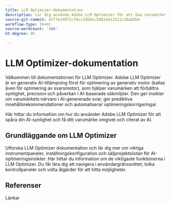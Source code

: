 ```yaml
---
title: LLM Optimizer-dokumentation
description: Lär dig använda Adobe LLM Optimizer för att öka varumärkets synlighet i AI-driven sökning. Spåra omnämnanden, citat och insikter. Optimera för bättre synlighet och påverkan på varumärket.
source-git-commit: 4277e140f2cf6cc1db01c58824e12521c36a82b4
workflow-type: tm+mt
source-wordcount: '166'
ht-degree: 0%

---
```



# LLM Optimizer-dokumentation

Välkommen till dokumentationen för LLM Optimizer. Adobe LLM Optimizer är en generativ AI-tillämpning först för optimering av generativ motor (kallas även för optimering av svarsmotor), som hjälper varumärken att förbättra synlighet, precision och påverkan i AI-baserade sökmiljöer. Den ger insikter om varumärkets närvaro i AI-genererade svar, ger prediktiva innehållsrekommendationer och automatiserar optimeringskorrigeringar.

Här hittar du information om hur du använder Adobe LLM Optimizer för att spåra din AI-synlighet och få ditt varumärke omgivet och citerat av AI.

<!-- Add image-->

## Grundläggande om LLM Optimizer

Utforska LLM Optimizer dokumentation och lär dig mer om viktiga instrumentpaneler, inställningskonfiguration och säljprojektslistan för AI-optimeringsinsikter. Här hittar du information om de viktigaste funktionerna i LLM Optimizer. Du får lära dig att navigera i användargränssnittet, tolka kontrollpaneler och vidta åtgärder för att hitta möjligheter.


## Referenser

Länkar






